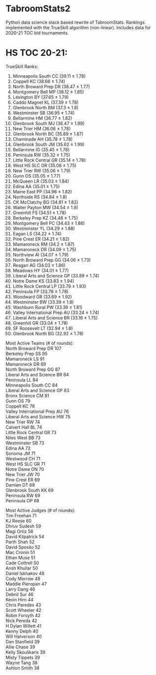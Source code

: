 # TabroomStats2
Python data science stack based rewrite of TabroomStats. Rankings implemented with the TrueSkill algorithm (non-linear). Includes data for 2020-21 TOC bid tournaments.

# HS TOC 20-21:
TrueSkill Ranks:
1. Minneapolis South CC (39.11 ± 1.78)
2. Coppell KC (38.66 ± 1.74)
3. North Broward Prep DR (38.47 ± 1.77)
4. Montgomery Bell MP (38.12 ± 1.85)
5. Lexington BY (37.65 ± 1.79)
6. Caddo Magnet KL (37.39 ± 1.78)
7. Glenbrook North BM (37.3 ± 1.8)
8. Westminster SB (36.95 ± 1.74)
9. Bellarmine  HM (36.77 ± 1.82)
10. Glenbrook South MJ (36.47 ± 1.99)
11. New Trier HM (36.06 ± 1.78)
12. Glenbrook North BC (35.89 ± 1.87)
13. Chaminade AH (35.78 ± 1.78)
14. Glenbrook South JM (35.62 ± 1.99)
15. Bellarmine  IG (35.45 ± 1.78)
16. Peninsula RW (35.32 ± 1.75)
17. Little Rock Central GR (35.14 ± 1.78)
18. West HS SLC GR (35.08 ± 1.75)
19. New Trier RW (35.06 ± 1.79)
20. Gunn OS (35.05 ± 1.77)
21. McQueen LR (35.03 ± 1.84)
22. Edina AA (35.01 ± 1.75)
23. Maine East PP (34.96 ± 1.82)
24. Northside  RS (34.84 ± 1.8)
25. CK McClatchy BG (34.81 ± 1.82)
26. Walter Payton MW (34.54 ± 1.9)
27. Greenhill FS (34.51 ± 1.78)
28. Berkeley Prep KZ (34.48 ± 1.75)
29. Montgomery Bell PC (34.43 ± 1.86)
30. Westminster YL (34.29 ± 1.88)
31. Eagan LS (34.22 ± 1.74)
32. Pine Crest ER (34.21 ± 1.82)
33. Mamaroneck RM (34.2 ± 1.87)
34. Mamaroneck DR (34.09 ± 1.75)
35. Northview AI (34.07 ± 1.79)
36. North Broward Prep GG (34.06 ± 1.73)
37. Reagan AG (34.03 ± 1.86)
38. Meadows HY (34.01 ± 1.77)
39. Liberal Arts and Science GP (33.89 ± 1.74)
40. Notre Dame KS (33.83 ± 1.94)
41. Little Rock Central LP (33.79 ± 1.93)
42. Peninsula FP (33.78 ± 1.78)
43. Woodward GR (33.69 ± 1.92)
44. Westminster BW (33.39 ± 1.8)
45. Washburn Rural PW (33.36 ± 1.81)
46. Valley International Prep AU (33.24 ± 1.74)
47. Liberal Arts and Science BR (33.16 ± 1.75)
48. Greenhill GR (33.04 ± 1.78)
49. SF Roosevelt LT (32.94 ± 1.8)
50. Glenbrook North BG (32.92 ± 1.78)
  
Most Active Teams (# of rounds):   
North Broward Prep DR           107  
Berkeley Prep SS                 95  
Mamaroneck LS                    91  
Mamaroneck DR                    89  
North Broward Prep GG            87  
Liberal Arts and Science BR      84  
Peninsula LL                     84  
Minneapolis South CC             84  
Liberal Arts and Science GP      83  
Bronx Science CM                 81  
Gunn OS                          79  
Coppell KC                       78  
Valley International Prep AU     76  
Liberal Arts and Science HW      75  
New Trier RW                     74  
Calvert Hall BL                  74  
Little Rock Central GR           73  
Niles West BB                    73  
Westminster SB                   73  
Edina AA                         72  
Sonoma JM                        71  
Westwood CH                      71  
West HS SLC GR                   71  
Notre Dame DN                    70  
New Trier JW                     70  
Pine Crest ER                    69  
Damien DT                        69  
Glenbrook South KK               69  
Peninsula RW                     69  
Peninsula OP                     68  
  
Most Active Judges (# of rounds):  
Tim Freehan          71  
KJ Reese             60  
Dhruv Sudesh         59  
Magi Ortiz           56  
David Kilpatrick     54  
Parth Shah           52  
David Sposito        52  
Mac Cronin           51  
Ethan Muse           51  
Cade Cottrell        50  
Ansh Khullar         50  
Daniel Iskhakov      48  
Cody Morrow          48  
Maddie Pieropan      47  
Larry Dang           46  
Debnil Sur           46  
Kevin Hirn           44  
Chris Paredes        43  
Scott Wheeler        42  
Robin Forsyth        42  
Nick Pereda          42  
H Dylan Willett      41  
Kenny Delph          40  
Will Halverson       40  
Dan Stanfield        39  
Allie Chase          39  
Kelly Skoulikaris    39  
Misty Tippets        39  
Wayne Tang           38  
Ashton Smith         38  
  
